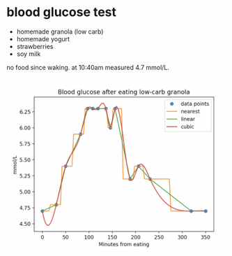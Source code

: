 # blood glucose test

- homemade granola (low carb)
- homemade yogurt
- strawberries
- soy milk

no food since waking. at 10:40am measured 4.7 mmol/L.

![Screenshot](/Screenshot-2021-11-15-at-17.17.24.png?raw=true "Screenshot")
